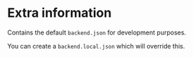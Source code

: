 # Extra information

Contains the default `backend.json` for development purposes.

You can create a `backend.local.json` which will override this.
